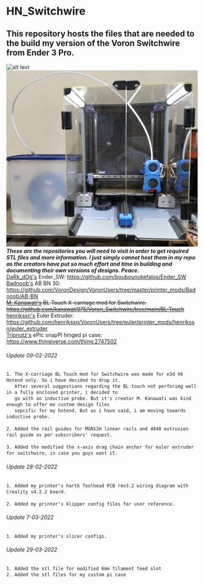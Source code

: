 # HN_Switchwire
## This repository hosts the files that are needed to the build my version of the Voron Switchwire from Ender 3 Pro.  
![alt text](https://github.com/Kruze17/HN_Switchwire/blob/main/Images/HN_switchwire_side.jpg)
![alt text](https://github.com/Kruze17/HN_Switchwire/blob/main/Images/HN_switchwire_front.jpg)
***These are the repositories you will need to visit in order to get required STL files and more information. I just simply cannot host them in my repo as the creators have put so much effort and time in building and documenting their own versions of designs. Peace.***  
[DaRk_dOg's](https://github.com/boubounokefalos) Ender_SW: https://github.com/boubounokefalos/Ender_SW  
[Badnoob's](https://github.com/VoronDesign/VoronUsers/tree/master/printer_mods/Badnoob) AB BN 30: https://github.com/VoronDesign/VoronUsers/tree/master/printer_mods/Badnoob/AB-BN  
~~[M. Kanawati's](https://github.com/kanawati975) BL Touch X-carriage mod for Switchwire: https://github.com/kanawati975/Voron_Switchwire/tree/main/BL-Touch~~  
[henrikssn's](https://github.com/henrikssn) Euler Extruder: https://github.com/henrikssn/VoronUsers/tree/euler/printer_mods/henrikssn/euler_extruder  
[Tripnutz's](https://www.thingiverse.com/tripnutz/designs) ePIc snapPI hinged pi case: https://www.thingiverse.com/thing:2747502
###### Update 09-02-2022
```
1. The X-carriage BL Touch mod for Switchwire was made for e3d V6 Hotend only. So i have decided to drop it.
   After several suggestions regarding the BL touch not perforimg well in a fully enclosed printer, i decided to
   go with an inductive probe. But it's creator M. Kanawati was kind enough to offer me custom design files
   sepcific for my hotend. But as i have said, i am moving towards inductive probe.

2. Added the rail guides for MGN12H linear rails and 4040 extrusion rail guide as per subscribers' request.

3. Added the modified the x-axis drag chain anchor for euler extruder for switchwire, in case you guys want it.
```
###### Update 28-02-2022
```
1. Added my printer's hartk Toolhead PCB rev3.2 wiring diagram with Creality v4.2.2 board.

2. Added my printer's klipper config files for user reference.
```
###### Update 7-03-2022
```
1. Added my printer's slicer configs.
```
###### Update 29-03-2022
```
1. Added the stl file for modified 6mm filament feed slot
2. Added the stl files for my custom pi case
```
